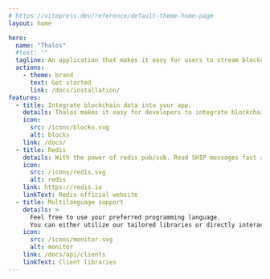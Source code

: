 ```yaml
---
# https://vitepress.dev/reference/default-theme-home-page
layout: home

hero:
  name: "Thalos"
  #text: ""
  tagline: An application that makes it easy for users to stream blockchain data from an Antelope SHIP node.
  actions:
    - theme: brand
      text: Get started
      link: /docs/installation/
features:
  - title: Integrate blockchain data into your app.
    details: Thalos makes it easy for developers to integrate blockchain into apps.
    icon:
      src: /icons/blocks.svg
      alt: blocks
    link: /docs/
  - title: Redis
    details: With the power of redis pub/sub. Read SHIP messages fast and easy
    icon:
      src: /icons/redis.svg
      alt: redis
    link: https://redis.io
    linkText: Redis official website
  - title: Multilanguage support
    details: >
      Feel free to use your preferred programming language.
      You can either utilize our tailored libraries or directly interact with Thalos using a redis-client to access blockchain data.
    icon:
      src: /icons/monitor.svg
      alt: monitor
    link: /docs/api/clients
    linkText: Client libraries
---
```

